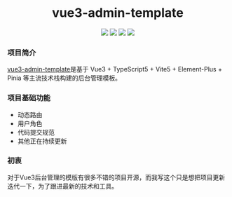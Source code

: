 <div align="center"> 

# vue3-admin-template
</div>

<div align="center">
    <img src="https://img.shields.io/badge/Vue-3.4.21-brightgreen.svg"/>
    <img src="https://img.shields.io/badge/Vite-5.2.8-green.svg"/>
    <img src="https://img.shields.io/badge/Element Plus-2.7.0-blue.svg"/>
    <img src="https://img.shields.io/badge/license-MIT-green.svg"/>
</div>


### 项目简介
[vue3-admin-template](https://github.com/pxbtf/vue3-admin-template)是基于 Vue3 + TypeScript5 + Vite5 + Element-Plus + Pinia 等主流技术栈构建的后台管理模板。

### 项目基础功能
- 动态路由
- 用户角色
- 代码提交规范
- 其他正在持续更新

### 初衷

对于Vue3后台管理的模版有很多不错的项目开源，而我写这个只是想把项目更新迭代一下，为了跟进最新的技术和工具。



